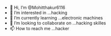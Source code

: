 - 👋 Hi, I’m @Mohitthakur6116
- 👀 I’m interested in ...hacking 
- 🌱 I’m currently learning ...electronic machines 
- 💞️ I’m looking to collaborate on ...hacking skilles
- 📫 How to reach me ...hacker

<!---
Mohitthakur6116/Mohitthakur6116 is a ✨ special ✨ repository because its `README.md` (this file) appears on your GitHub profile.
You can click the Preview link to take a look at your changes.
--->
